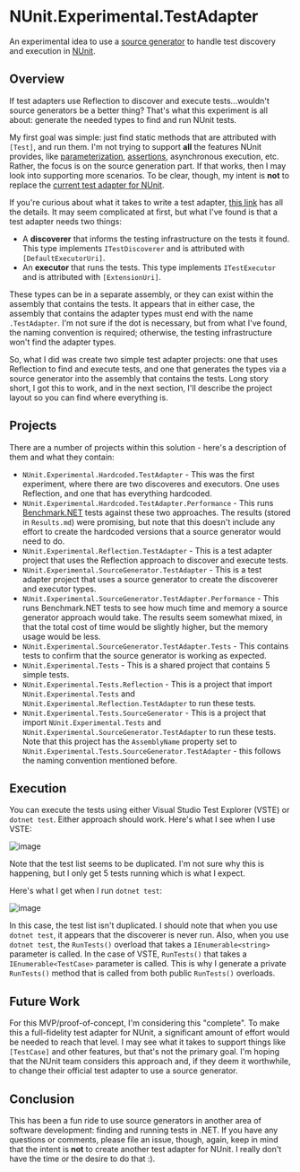 # NUnit.Experimental.TestAdapter

An experimental idea to use a [source generator](https://docs.microsoft.com/en-us/dotnet/csharp/roslyn-sdk/source-generators-overview) to handle test discovery and execution in [NUnit](https://nunit.org/).

## Overview

If test adapters use Reflection to discover and execute tests...wouldn't source generators be a better thing? That's what this experiment is all about: generate the needed types to find and run NUnit tests.

My first goal was simple: just find static methods that are attributed with `[Test]`, and run them. I'm not trying to support **all** the features NUnit provides, like [parameterization](https://docs.nunit.org/articles/nunit/technical-notes/usage/Parameterized-Tests.html), [assertions](https://docs.nunit.org/articles/nunit/writing-tests/assertions/assertions.html), asynchronous execution, etc. Rather, the focus is on the source generation part. If that works, then I may look into supporting more scenarios. To be clear, though, my intent is **not** to replace the [current test adapter for NUnit](https://github.com/nunit/nunit3-vs-adapter).

If you're curious about what it takes to write a test adapter, [this link](https://github.com/microsoft/vstest) has all the details. It may seem complicated at first, but what I've found is that a test adapter needs two things:

* A **discoverer** that informs the testing infrastructure on the tests it found. This type implements `ITestDiscoverer` and is attributed with `[DefaultExecutorUri]`.
* An **executor** that runs the tests. This type implements `ITestExecutor` and is attributed with `[ExtensionUri]`.

These types can be in a separate assembly, or they can exist within the assembly that contains the tests. It appears that in either case, the assembly that contains the adapter types must end with the name `.TestAdapter`. I'm not sure if the dot is necessary, but from what I've found, the naming convention is required; otherwise, the testing infrastructure won't find the adapter types.

So, what I did was create two simple test adapter projects: one that uses Reflection to find and execute tests, and one that generates the types via a source generator into the assembly that contains the tests. Long story short, I got this to work, and in the next section, I'll describe the project layout so you can find where everything is.

## Projects

There are a number of projects within this solution - here's a description of them and what they contain:

* `NUnit.Experimental.Hardcoded.TestAdapter` - This was the first experiment, where there are two discoveres and executors. One uses Reflection, and one that has everything hardcoded.
* `NUnit.Experimental.Hardcoded.TestAdapter.Performance` - This runs [Benchmark.NET](https://benchmarkdotnet.org/) tests against these two approaches. The results (stored in `Results.md`) were promising, but note that this doesn't include any effort to create the hardcoded versions that a source generator would need to do.
* `NUnit.Experimental.Reflection.TestAdapter` - This is a test adapter project that uses the Reflection approach to discover and execute tests.
* `NUnit.Experimental.SourceGenerator.TestAdapter` - This is a test adapter project that uses a source generator to create the discoverer and executor types.
* `NUnit.Experimental.SourceGenerator.TestAdapter.Performance` - This runs Benchmark.NET tests to see how much time and memory a source generator approach would take. The results seem somewhat mixed, in that the total cost of time would be slightly higher, but the memory usage would be less.
* `NUnit.Experimental.SourceGenerator.TestAdapter.Tests` - This contains tests to confirm that the source generator is working as expected.
* `NUnit.Experimental.Tests` - This is a shared project that contains 5 simple tests.
* `NUnit.Experimental.Tests.Reflection` - This is a project that import `NUnit.Experimental.Tests` and `NUnit.Experimental.Reflection.TestAdapter` to run these tests.
* `NUnit.Experimental.Tests.SourceGenerator` - This is a project that import `NUnit.Experimental.Tests` and `NUnit.Experimental.SourceGenerator.TestAdapter` to run these tests. Note that this project has the `AssemblyName` property set to `NUnit.Experimental.Tests.SourceGenerator.TestAdapter` - this follows the naming convention mentioned before.

## Execution

You can execute the tests using either Visual Studio Test Explorer (VSTE) or `dotnet test`. Either approach should work. Here's what I see when I use VSTE:

![image](https://user-images.githubusercontent.com/904213/133625505-93a59484-fca1-4353-85ef-c7a8b3436be3.png)

Note that the test list seems to be duplicated. I'm not sure why this is happening, but I only get 5 tests running which is what I expect.

Here's what I get when I run `dotnet test`:

![image](https://user-images.githubusercontent.com/904213/133625647-650c6f8d-fcbf-481c-aa2b-18abd7f58a16.png)

In this case, the test list isn't duplicated. I should note that when you use `dotnet test`, it appears that the discoverer is never run. Also, when you use `dotnet test`, the `RunTests()` overload that takes a `IEnumerable<string>` parameter is called. In the case of VSTE, `RunTests()` that takes a `IEnumerable<TestCase>` parameter is called. This is why I generate a private `RunTests()` method that is called from both public `RunTests()` overloads.

## Future Work

For this MVP/proof-of-concept, I'm considering this "complete". To make this a full-fidelity test adapter for NUnit, a significant amount of effort would be needed to reach that level. I may see what it takes to support things like `[TestCase]` and other features, but that's not the primary goal. I'm hoping that the NUnit team considers this approach and, if they deem it worthwhile, to change their official test adapter to use a source generator.

## Conclusion

This has been a fun ride to use source generators in another area of software development: finding and running tests in .NET. If you have any questions or comments, please file an issue, though, again, keep in mind that the intent is **not** to create another test adapter for NUnit. I really don't have the time or the desire to do that :).
